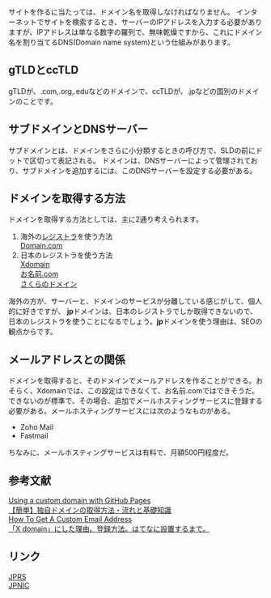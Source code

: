 サイトを作るに当たっては、ドメイン名を取得しなければなりません。
インターネットでサイトを検索するとき、サーバーのIPアドレスを入力する必要がありますが、IPアドレスは単なる数字の羅列で、無味乾燥ですから、これにドメイン名を割り当てるDNS(Domain name system)という仕組みがあります。
## gTLDとccTLD
gTLDが、.com,.org,.eduなどのドメインで、ccTLDが、.jpなどの国別のドメインのことです。
## サブドメインとDNSサーバー
サブドメインとは、ドメインをさらに小分類するときの呼び方で、SLDの前にドットで区切って表記される。
ドメインは、DNSサーバーによって管理されており、サブドメインを追加するには、このDNSサーバーを設定する必要がある。
## ドメインを取得する方法
ドメインを取得する方法としては、主に2通り考えられます。

1. 海外の<a href="https://en.wikipedia.org/wiki/Domain_name_registrar">レジストラ</a>を使う方法<br>
<a href="https://www.domain.com">Domain.com</a>
2. 日本のレジストラを使う方法<br>
<a href="https://www.xdomain.ne.jp/">Xdomain</a>  
<a href="https://www.onamae.com//">お名前.com</a>  
<a href="https://domain.sakura.ad.jp/">さくらのドメイン</a>  

海外の方が、サーバーと、ドメインのサービスが分離している感じがして、個人的に好きですが、 **jp**ドメインは、日本のレジストラでしか取得できないので、日本のレジストラを使うことになるでしょう。**jp**ドメインを使う理由は、SEOの観点からです。
## メールアドレスとの関係
ドメインを取得すると、そのドメインでメールアドレスを作ることができる。おそらく、Xdomainでは、この設定はできなくて、お名前.comではできそうだ。
できないのが標準で、その場合、追加でメールホスティングサービスに登録する必要がある。メールホスティングサービスには次のようなものがある。　　
- Zoho Mail 
- Fastmail
 
ちなみに、メールホスティングサービスは有料で、月額500円程度だ。

## 参考文献
<a href="https://help.github.com/en/articles/using-a-custom-domain-with-github-pages">Using a custom domain with GitHub Pages</a>  
<a href="https://www.kagoya.jp/howto/webhomepage/02/">【簡単】独自ドメインの取得方法・流れと基礎知識</a>  
<a href="https://www.hover.com/blog/custom-email-address-tutorial/">How To Get A Custom Email Address</a>  
<a href="https://www.hinakawa-nene.com/entry/unnei/xdomain">「X domain」にした理由。登録方法。はてなに設置するまで。</a>
## リンク
<a href="https://jprs.jp/">JPRS</a>  
<a href="https://www.nic.ad.jp/ja/">JPNIC</a>  



